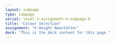 ```yaml
---
layout: subpage
type: subpage
serial: level-3-assignment-4-subpage-6
title: "Colour Selection"
assignment: "X-Height Newsletter"
deck: "This is the deck content for this page."
---
```

